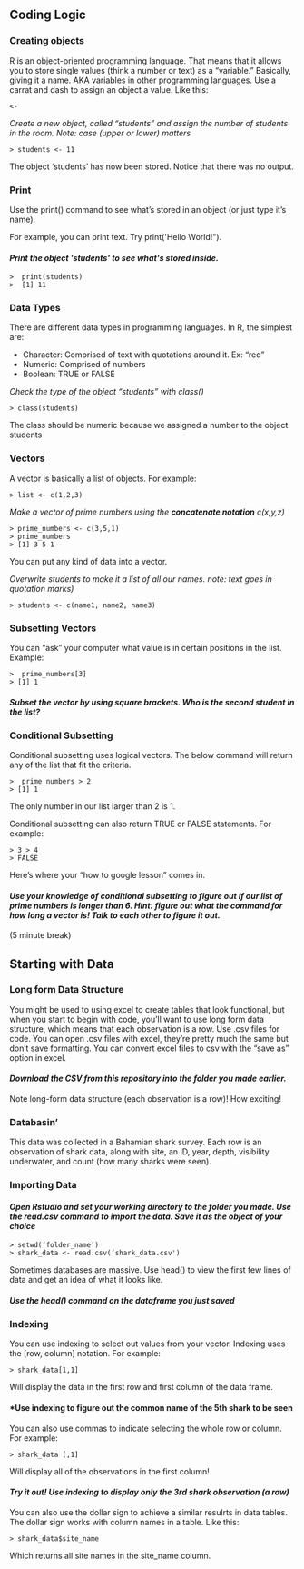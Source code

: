 ## Coding Logic

### Creating objects
 
R is an object-oriented programming language. That means that it allows you to store single values (think a number or text) as a “variable.” Basically, giving it a name. AKA variables in other programming languages. Use a carrat and dash to assign an object a value. Like this:
 
```{r}
<-  
```

 
*Create a new object, called “students” and assign the number of students in the room. Note: case (upper or lower) matters*
 

```{r}
> students <- 11
```
 
The object ‘students’ has now been stored. Notice that there was no output.

### Print
 
Use the print() command to see what’s stored in an object (or just type it’s name).

For example, you can print text. Try print('Hello World!").


#### *Print the object 'students' to see what's stored inside.*

```{r}
>  print(students)
>  [1] 11
```
 

### Data Types

There are different data types in programming languages. In R, the simplest are:

* Character: Comprised of text with quotations around it. Ex: “red”
* Numeric: Comprised of numbers
* Boolean: TRUE or FALSE
 
*Check the type of the object “students” with class()*
 
 
```{r}
> class(students)
```
 
The class should be numeric because we assigned a number to the object students
 
 
### Vectors
A vector is basically a list of objects. For example:

 
```{r}
> list <- c(1,2,3)
```
        	
*Make a vector of prime numbers using the **concatenate notation** c(x,y,z)*
 
 ```{r}
> prime_numbers <- c(3,5,1)
> prime_numbers
> [1] 3 5 1
```	
 
You can put any kind of data into a vector.
 
*Overwrite students to make it a list of all our names. note: text goes in quotation marks)*
 
  ```{r}
> students <- c(name1, name2, name3)
```	
        	
 
### Subsetting Vectors
You can “ask” your computer what value is in certain positions in the list. Example:

  ```{r}
>  prime_numbers[3]
> [1] 1
```	

 
#### *Subset the vector by using square brackets. Who is the second student in the list?*

 
### Conditional Subsetting
 
Conditional subsetting uses logical vectors. The below command will return any of the list that fit the criteria.

  ```{r}
>  prime_numbers > 2
> [1] 1
 ```
 The only number in our list larger than 2 is 1.
 
 Conditional subsetting can also return TRUE or FALSE statements. For example:
  ```{r}
> 3 > 4
> FALSE
 ```

Here’s where your “how to google lesson” comes in.
 
#### *Use your knowledge of conditional subsetting to figure out if our list of prime numbers is longer than 6. Hint: figure out what the command for how long a vector is! Talk to each other to figure it out.*


(5 minute break)



 
## Starting with Data
 
### Long form Data Structure
You might be used to using excel to create tables that look functional, but when you start to begin with code, you’ll want to use long form data structure, which means that each observation is a row. Use .csv files for code. You can open .csv files with excel, they’re pretty much the same but don’t save formatting. You can convert excel files to csv with the “save as” option in excel.

#### *Download the CSV from this repository into the folder you made earlier.*

Note long-form data structure (each observation is a row)! How exciting!


### Databasin’
This data was collected in a Bahamian shark survey. Each row is an observation of shark data, along with site, an ID, year, depth, visibility underwater, and count (how many sharks were seen).
 
### Importing Data

#### *Open Rstudio and set your working directory to the folder you made. Use the read.csv command to import the data. Save it as the object of your choice*

  ```{r}
> setwd(‘folder_name’)
> shark_data <- read.csv(‘shark_data.csv')
 ```

Sometimes databases are massive. Use head() to view the first few lines of data and get an idea of what it looks like.


#### *Use the head() command on the dataframe you just saved*

 
### Indexing
You can use indexing to select out values from your vector. Indexing uses the [row, column] notation.  For example:

  ```{r}
> shark_data[1,1] 
 ```

Will display the data in the first row and first column of the data frame. 


#### *Use indexing to figure out the common name of the 5th shark to be seen

You can also use commas to indicate selecting the whole row or column.  For example:
 
 ```{r}
> shark_data [,1]
 ```
Will display all of the observations in the first column! 


#### *Try it out! Use indexing to display only the 3rd shark observation (a row)*

You can also use the dollar sign to achieve a similar resulrts in data tables. The dollar sign works with column names in a table. Like this:

 ```{r}
> shark_data$site_name
 ```
 
Which returns all site names in the site_name column.


